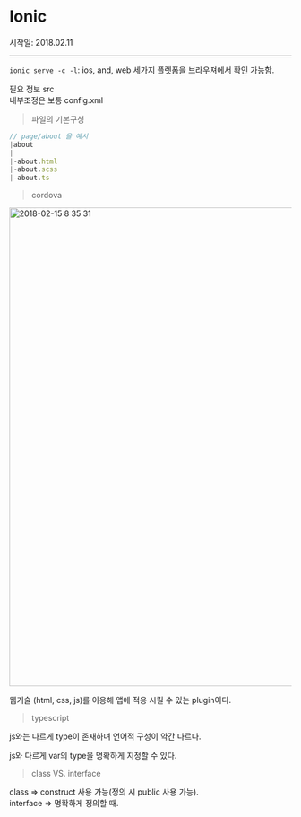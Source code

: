 # Ionic  

시작일: 2018.02.11  

--- 

`ionic serve -c -l`: ios, and, web 세가지 플렛폼을 브라우져에서 확인 가능함.  

필요 정보 src  
내부조정은 보통 config.xml  

> 파일의 기본구성  

```js
// page/about 을 예시
|about
|
|-about.html
|-about.scss
|-about.ts
```

> cordova  

<img width="854" alt="2018-02-15 8 35 31" src="https://user-images.githubusercontent.com/25549306/36254914-3e792a3c-1290-11e8-9271-6ccc733d5118.png">


웹기술 (html, css, js)를 이용해 앱에 적용 시킬 수 있는 plugin이다.  

> typescript  

js와는 다르게 type이 존재하며 언어적 구성이 약간 다르다.  

js와 다르게 var의 type을 명확하게 지정할 수 있다.  

> class VS. interface  

class => construct 사용 가능(정의 시 public 사용 가능).  
interface => 명확하게 정의할 때.




